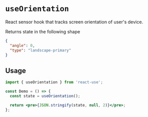 # `useOrientation`

React sensor hook that tracks screen orientation of user's device.

Returns state in the following shape

```json
{
  "angle": 0,
  "type": "landscape-primary"
}
```

## Usage

```jsx
import { useOrientation } from 'react-use';

const Demo = () => {
  const state = useOrientation();

  return <pre>{JSON.stringify(state, null, 2)}</pre>;
};
```
